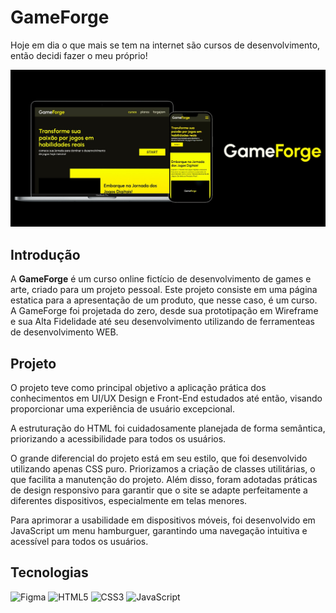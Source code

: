 # GameForge
Hoje em dia o que mais se tem na internet são cursos de desenvolvimento, então decidi fazer o meu próprio!

<img src="./assets/preview.jpg" alt="">

## Introdução
A **GameForge** é um curso online fictício de desenvolvimento de games e arte, criado para um projeto pessoal. Este projeto consiste em uma página estatica para a apresentação de um produto, que nesse caso, é um curso. A GameForge foi projetada do zero, desde sua prototipação em Wireframe e sua Alta Fidelidade até seu desenvolvimento utilizando de ferramenteas de desenvolvimento WEB.

## Projeto
O projeto teve como principal objetivo a aplicação prática dos conhecimentos em UI/UX Design e Front-End estudados até então, visando proporcionar uma experiência de usuário excepcional.

A estruturação do HTML foi cuidadosamente planejada de forma semântica, priorizando a acessibilidade para todos os usuários.

O grande diferencial do projeto está em seu estilo, que foi desenvolvido utilizando apenas CSS puro. Priorizamos a criação de classes utilitárias, o que facilita a manutenção do projeto. Além disso, foram adotadas práticas de design responsivo para garantir que o site se adapte perfeitamente a diferentes dispositivos, especialmente em telas menores. 

Para aprimorar a usabilidade em dispositivos móveis, foi desenvolvido em JavaScript um menu hamburguer, garantindo uma navegação intuitiva e acessível para todos os usuários.

## Tecnologias
![Figma](https://img.shields.io/badge/figma-%23F24E1E.svg?style=for-the-badge&logo=figma&logoColor=white)
![HTML5](https://img.shields.io/badge/html5-%23E34F26.svg?style=for-the-badge&logo=html5&logoColor=white)
![CSS3](https://img.shields.io/badge/css3-%231572B6.svg?style=for-the-badge&logo=css3&logoColor=white)
![JavaScript](https://img.shields.io/badge/javascript-%23323330.svg?style=for-the-badge&logo=javascript&logoColor=%23F7DF1E)

